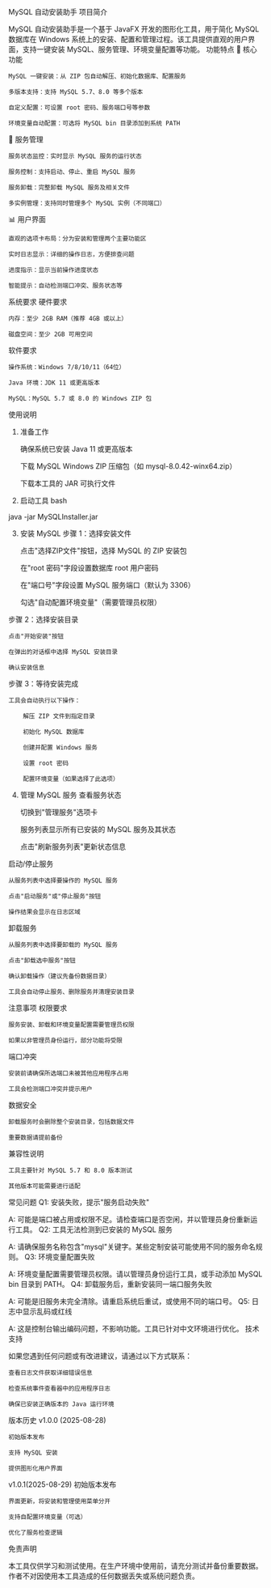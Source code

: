 MySQL 自动安装助手
项目简介

MySQL 自动安装助手是一个基于 JavaFX 开发的图形化工具，用于简化 MySQL 数据库在 Windows 系统上的安装、配置和管理过程。该工具提供直观的用户界面，支持一键安装 MySQL、服务管理、环境变量配置等功能。
功能特点
🚀 核心功能

    MySQL 一键安装：从 ZIP 包自动解压、初始化数据库、配置服务

    多版本支持：支持 MySQL 5.7、8.0 等多个版本

    自定义配置：可设置 root 密码、服务端口号等参数

    环境变量自动配置：可选将 MySQL bin 目录添加到系统 PATH

🔧 服务管理

    服务状态监控：实时显示 MySQL 服务的运行状态

    服务控制：支持启动、停止、重启 MySQL 服务

    服务卸载：完整卸载 MySQL 服务及相关文件

    多实例管理：支持同时管理多个 MySQL 实例（不同端口）

📊 用户界面

    直观的选项卡布局：分为安装和管理两个主要功能区

    实时日志显示：详细的操作日志，方便排查问题

    进度指示：显示当前操作进度状态

    智能提示：自动检测端口冲突、服务状态等

系统要求
硬件要求

    内存：至少 2GB RAM（推荐 4GB 或以上）

    磁盘空间：至少 2GB 可用空间

软件要求

    操作系统：Windows 7/8/10/11（64位）

    Java 环境：JDK 11 或更高版本

    MySQL：MySQL 5.7 或 8.0 的 Windows ZIP 包

使用说明
1. 准备工作

   确保系统已安装 Java 11 或更高版本

   下载 MySQL Windows ZIP 压缩包（如 mysql-8.0.42-winx64.zip）

   下载本工具的 JAR 可执行文件

2. 启动工具
   bash

java -jar MySQLInstaller.jar

3. 安装 MySQL
   步骤 1：选择安装文件

   点击"选择ZIP文件"按钮，选择 MySQL 的 ZIP 安装包

   在"root 密码"字段设置数据库 root 用户密码

   在"端口号"字段设置 MySQL 服务端口（默认为 3306）

   勾选"自动配置环境变量"（需要管理员权限）

步骤 2：选择安装目录

    点击"开始安装"按钮

    在弹出的对话框中选择 MySQL 安装目录

    确认安装信息

步骤 3：等待安装完成

    工具会自动执行以下操作：

        解压 ZIP 文件到指定目录

        初始化 MySQL 数据库

        创建并配置 Windows 服务

        设置 root 密码

        配置环境变量（如果选择了此选项）

4. 管理 MySQL 服务
   查看服务状态

   切换到"管理服务"选项卡

   服务列表显示所有已安装的 MySQL 服务及其状态

   点击"刷新服务列表"更新状态信息

启动/停止服务

    从服务列表中选择要操作的 MySQL 服务

    点击"启动服务"或"停止服务"按钮

    操作结果会显示在日志区域

卸载服务

    从服务列表中选择要卸载的 MySQL 服务

    点击"卸载选中服务"按钮

    确认卸载操作（建议先备份数据目录）

    工具会自动停止服务、删除服务并清理安装目录

注意事项
权限要求

    服务安装、卸载和环境变量配置需要管理员权限

    如果以非管理员身份运行，部分功能将受限

端口冲突

    安装前请确保所选端口未被其他应用程序占用

    工具会检测端口冲突并提示用户

数据安全

    卸载服务时会删除整个安装目录，包括数据文件

    重要数据请提前备份

兼容性说明

    工具主要针对 MySQL 5.7 和 8.0 版本测试

    其他版本可能需要进行适配

常见问题
Q1: 安装失败，提示"服务启动失败"

A: 可能是端口被占用或权限不足。请检查端口是否空闲，并以管理员身份重新运行工具。
Q2: 工具无法检测到已安装的 MySQL 服务

A: 请确保服务名称包含"mysql"关键字。某些定制安装可能使用不同的服务命名规则。
Q3: 环境变量配置失败

A: 环境变量配置需要管理员权限。请以管理员身份运行工具，或手动添加 MySQL bin 目录到 PATH。
Q4: 卸载服务后，重新安装同一端口服务失败

A: 可能是旧服务未完全清除。请重启系统后重试，或使用不同的端口号。
Q5: 日志中显示乱码或红线

A: 这是控制台输出编码问题，不影响功能。工具已针对中文环境进行优化。
技术支持

如果您遇到任何问题或有改进建议，请通过以下方式联系：

    查看日志文件获取详细错误信息

    检查系统事件查看器中的应用程序日志

    确保已安装正确版本的 Java 运行环境

版本历史
v1.0.0 (2025-08-28)

    初始版本发布

    支持 MySQL 安装

    提供图形化用户界面

v1.0.1(2025-08-29)
初始版本发布

    界面更新，将安装和管理使用菜单分开

    支持自配置环境变量（可选）

    优化了服务检查逻辑

免责声明

本工具仅供学习和测试使用。在生产环境中使用前，请充分测试并备份重要数据。作者不对因使用本工具造成的任何数据丢失或系统问题负责。